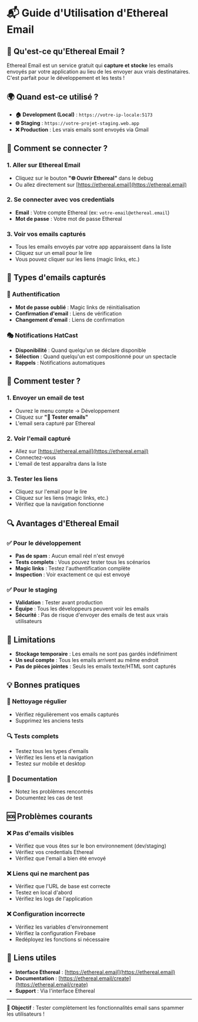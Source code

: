 # 📬 Guide d'Utilisation d'Ethereal Email

## 🎯 **Qu'est-ce qu'Ethereal Email ?**

Ethereal Email est un service gratuit qui **capture et stocke** les emails envoyés par votre application au lieu de les envoyer aux vrais destinataires. C'est parfait pour le développement et les tests !

## 🌍 **Quand est-ce utilisé ?**

- **🏠 Development (Local)** : `https://votre-ip-locale:5173`
- **🌐 Staging** : `https://votre-projet-staging.web.app`
- **❌ Production** : Les vrais emails sont envoyés via Gmail

## 🔑 **Comment se connecter ?**

### **1. Aller sur Ethereal Email**
- Cliquez sur le bouton **"🌐 Ouvrir Ethereal"** dans le debug
- Ou allez directement sur [https://ethereal.email](https://ethereal.email)

### **2. Se connecter avec vos credentials**
- **Email** : Votre compte Ethereal (ex: `votre-email@ethereal.email`)
- **Mot de passe** : Votre mot de passe Ethereal

### **3. Voir vos emails capturés**
- Tous les emails envoyés par votre app apparaissent dans la liste
- Cliquez sur un email pour le lire
- Vous pouvez cliquer sur les liens (magic links, etc.)

## 📧 **Types d'emails capturés**

### **🔐 Authentification**
- **Mot de passe oublié** : Magic links de réinitialisation
- **Confirmation d'email** : Liens de vérification
- **Changement d'email** : Liens de confirmation

### **🎭 Notifications HatCast**
- **Disponibilité** : Quand quelqu'un se déclare disponible
- **Sélection** : Quand quelqu'un est compositionné pour un spectacle
- **Rappels** : Notifications automatiques

## 🧪 **Comment tester ?**

### **1. Envoyer un email de test**
- Ouvrez le menu compte → Développement
- Cliquez sur **"📧 Tester emails"**
- L'email sera capturé par Ethereal

### **2. Voir l'email capturé**
- Allez sur [https://ethereal.email](https://ethereal.email)
- Connectez-vous
- L'email de test apparaîtra dans la liste

### **3. Tester les liens**
- Cliquez sur l'email pour le lire
- Cliquez sur les liens (magic links, etc.)
- Vérifiez que la navigation fonctionne

## 🔍 **Avantages d'Ethereal Email**

### **✅ Pour le développement**
- **Pas de spam** : Aucun email réel n'est envoyé
- **Tests complets** : Vous pouvez tester tous les scénarios
- **Magic links** : Testez l'authentification complète
- **Inspection** : Voir exactement ce qui est envoyé

### **✅ Pour le staging**
- **Validation** : Tester avant production
- **Équipe** : Tous les développeurs peuvent voir les emails
- **Sécurité** : Pas de risque d'envoyer des emails de test aux vrais utilisateurs

## 🚨 **Limitations**

- **Stockage temporaire** : Les emails ne sont pas gardés indéfiniment
- **Un seul compte** : Tous les emails arrivent au même endroit
- **Pas de pièces jointes** : Seuls les emails texte/HTML sont capturés

## 💡 **Bonnes pratiques**

### **🧹 Nettoyage régulier**
- Vérifiez régulièrement vos emails capturés
- Supprimez les anciens tests

### **🔍 Tests complets**
- Testez tous les types d'emails
- Vérifiez les liens et la navigation
- Testez sur mobile et desktop

### **📝 Documentation**
- Notez les problèmes rencontrés
- Documentez les cas de test

## 🆘 **Problèmes courants**

### **❌ Pas d'emails visibles**
- Vérifiez que vous êtes sur le bon environnement (dev/staging)
- Vérifiez vos credentials Ethereal
- Vérifiez que l'email a bien été envoyé

### **❌ Liens qui ne marchent pas**
- Vérifiez que l'URL de base est correcte
- Testez en local d'abord
- Vérifiez les logs de l'application

### **❌ Configuration incorrecte**
- Vérifiez les variables d'environnement
- Vérifiez la configuration Firebase
- Redéployez les fonctions si nécessaire

## 🔗 **Liens utiles**

- **Interface Ethereal** : [https://ethereal.email](https://ethereal.email)
- **Documentation** : [https://ethereal.email/create](https://ethereal.email/create)
- **Support** : Via l'interface Ethereal

---

**🎯 Objectif** : Tester complètement les fonctionnalités email sans spammer les utilisateurs !
